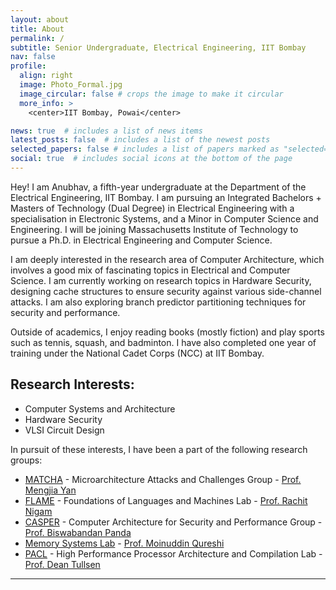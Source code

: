 ```yaml
---
layout: about
title: About
permalink: /
subtitle: Senior Undergraduate, Electrical Engineering, IIT Bombay
nav: false
profile:
  align: right
  image: Photo_Formal.jpg
  image_circular: false # crops the image to make it circular
  more_info: >
    <center>IIT Bombay, Powai</center>

news: true  # includes a list of news items
latest_posts: false  # includes a list of the newest posts
selected_papers: false # includes a list of papers marked as "selected={true}"
social: true  # includes social icons at the bottom of the page
---
```


Hey! I am Anubhav, a fifth-year undergraduate at the Department of the Electrical Engineering, IIT Bombay. I am pursuing an Integrated Bachelors + Masters of Technology (Dual Degree) in Electrical Engineering with a specialisation in Electronic Systems, and a Minor in Computer Science and Engineering. I will be joining Massachusetts Institute of Technology to pursue a Ph.D. in Electrical Engineering and Computer Science.

I am deeply interested in the research area of Computer Architecture, which involves a good mix of fascinating topics in Electrical and Computer Science. I am currently working on research topics in Hardware Security, designing cache structures to ensure security against various side-channel attacks. I am also exploring branch predictor partitioning techniques for security and performance.

Outside of academics, I enjoy reading books (mostly fiction) and play sports such as tennis, squash, and badminton. I have also completed one year of training under the National Cadet Corps (NCC) at IIT Bombay.

Research Interests:
------------------
* Computer Systems and Architecture
* Hardware Security
* VLSI Circuit Design

In pursuit of these interests, I have been a part of the following research groups:

* [MATCHA](https://people.csail.mit.edu/mengjia/) - Microarchitecture Attacks and Challenges Group - [Prof. Mengjia Yan](https://people.csail.mit.edu/mengjia/)
* [FLAME](https://flame.csail.mit.edu) - Foundations of Languages and Machines Lab - [Prof. Rachit Nigam](https://rachit.pl)
* [CASPER](https://casper-iitb.github.io/) - Computer Architecture for Security and Performance Group - [Prof. Biswabandan Panda](https://www.cse.iitb.ac.in/~biswa/)
* [Memory Systems Lab](https://memlab.ece.gatech.edu) - [Prof. Moinuddin Qureshi](https://moin.cc.gatech.edu)
* [PACL](https://cseweb.ucsd.edu/groups/pacl/) - High Performance Processor Architecture and Compilation Lab - [Prof. Dean Tullsen](https://cseweb.ucsd.edu//~tullsen/index.html)

---------------------
